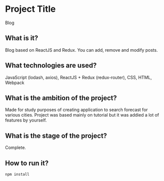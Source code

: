 # Project Title

Blog

## What is it?

Blog based on ReactJS and Redux. You can add, remove and modify posts.

## What technologies are used?

JavaScript (lodash, axios), ReactJS + Redux (redux-router), CSS, HTML, Webpack

## What is the ambition of the project?

Made for study purposes of creating application to search forecast for various cities. Project was based mainly on tutorial but it was addied a lot of features by yourself. 

## What is the stage of the project?

Complete.

## How to run it?

```
npm install
```

